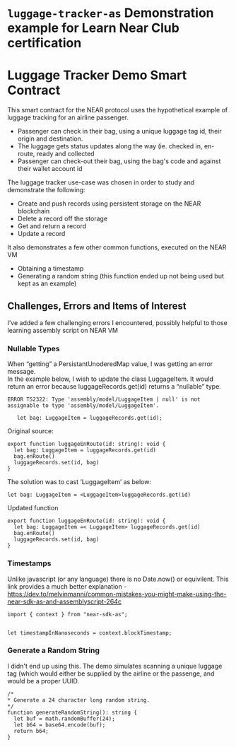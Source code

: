 # `luggage-tracker-as` Demonstration example for Learn Near Club certification
# Luggage Tracker Demo Smart Contract
This smart contract for the NEAR protocol uses the hypothetical example of luggage tracking for an airline passenger. 

- Passenger can check in their bag, using a unique luggage tag id, their origin and destination.
- The luggage gets status updates along the way (ie.  checked in, en-route, ready and collected
- Passenger can check-out their bag, using the bag's code and against their wallet account id

The luggage tracker use-case was chosen in order to study and demonstrate the following:
- Create and push records using persistent storage on the NEAR blockchain
- Delete a record off the storage
- Get and return a record
- Update a record

It also demonstrates a few other common functions, executed on the NEAR VM
- Obtaining a timestamp
- Generating a random string (this function ended up not being used but kept as an example)


## Challenges, Errors and Items of Interest

I’ve added a few challenging errors I encountered, possibly helpful to those learning assembly script on NEAR VM

### Nullable Types
When “getting” a PersistantUnoderedMap value, I was getting an error message.  
In the example below, I wish to update the class LuggageItem.  It would return an error because luggageRecords.get(id) returns a “nullable” type.
```
ERROR TS2322: Type 'assembly/model/LuggageItem | null' is not assignable to type 'assembly/model/LuggageItem'.

   let bag: LuggageItem = luggageRecords.get(id);
```

Original source:
```
export function luggageEnRoute(id: string): void {
  let bag: LuggageItem = luggageRecords.get(id)
  bag.enRoute()
  luggageRecords.set(id, bag)
}
```

The solution was to cast ‘LuggageItem’ as below: 
```
let bag: LuggageItem = <LuggageItem>luggageRecords.get(id)
```
Updated function
```
export function luggageEnRoute(id: string): void {
  let bag: LuggageItem =< LuggageItem> luggageRecords.get(id)
  bag.enRoute()
  luggageRecords.set(id, bag)
}
```

### Timestamps
Unlike javascript (or any language) there is no Date.now() or equivilent.  This link provides a much better explanation - https://dev.to/melvinmanni/common-mistakes-you-might-make-using-the-near-sdk-as-and-assemblyscript-264c

```
import { context } from "near-sdk-as";


let timestampInNanoseconds = context.blockTimestamp;

```

### Generate a Random String
I didn't end up using this.  The demo simulates scanning a unique luggage tag (which would either be supplied by the airline or the passenge, and would be a proper UUID.  

```
/*
* Generate a 24 character long random string. 
*/
function generateRandomString(): string {
  let buf = math.randomBuffer(24);
  let b64 = base64.encode(buf);
  return b64;
}
```

